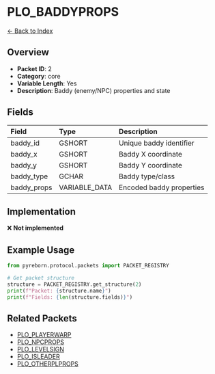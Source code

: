 # PLO_BADDYPROPS

[← Back to Index](../index.md)

## Overview

- **Packet ID**: 2
- **Category**: core
- **Variable Length**: Yes
- **Description**: Baddy (enemy/NPC) properties and state

## Fields

| Field | Type | Description |
|:------|:-----|:------------|
| baddy_id | GSHORT | Unique baddy identifier |
| baddy_x | GSHORT | Baddy X coordinate |
| baddy_y | GSHORT | Baddy Y coordinate |
| baddy_type | GCHAR | Baddy type/class |
| baddy_props | VARIABLE_DATA | Encoded baddy properties |

## Implementation

❌ **Not implemented**

## Example Usage

```python
from pyreborn.protocol.packets import PACKET_REGISTRY

# Get packet structure
structure = PACKET_REGISTRY.get_structure(2)
print(f"Packet: {structure.name}")
print(f"Fields: {len(structure.fields)}")
```

## Related Packets

- [PLO_PLAYERWARP](PLO_PLAYERWARP.md)
- [PLO_NPCPROPS](PLO_NPCPROPS.md)
- [PLO_LEVELSIGN](PLO_LEVELSIGN.md)
- [PLO_ISLEADER](PLO_ISLEADER.md)
- [PLO_OTHERPLPROPS](PLO_OTHERPLPROPS.md)
